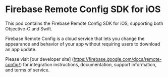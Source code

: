 # Firebase Remote Config SDK for iOS

This pod contains the Firebase Remote Config SDK for iOS, supporting both
Objective-C and Swift.

Firebase Remote Config is a cloud service that lets you change the appearance
and behavior of your app without requiring users to download an app update.

Please visit [our developer site]
(https://firebase.google.com/docs/remote-config/) for integration instructions,
documentation, support information, and terms of service.
